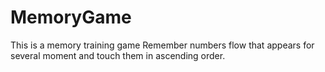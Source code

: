# MemoryGame

This is a memory training game
Remember numbers flow that appears for several moment and touch them in ascending order.

